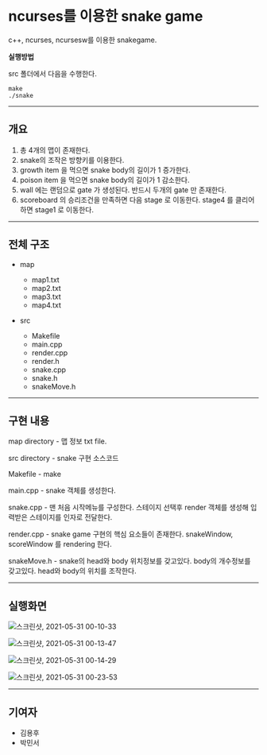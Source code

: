 # ncurses를 이용한 snake game

c++, ncurses, ncursesw를 이용한 snakegame.

**실행방법**

src 폴더에서 다음을 수행한다.

    make
    ./snake

----------------

## 개요

1. 총 4개의 맵이 존재한다.
2. snake의 조작은 방향키를 이용한다.
3. growth item 을 먹으면 snake body의 길이가 1 증가한다.
4. poison item 을 먹으면 snake body의 길이가 1 감소한다.
5. wall 에는 랜덤으로 gate 가 생성된다. 반드시 두개의 gate 만 존재한다.
6. scoreboard 의 승리조건을 만족하면 다음 stage 로 이동한다. stage4 를 클리어 하면 stage1 로 이동한다.


-------------------

## 전체 구조

* map
    - map1.txt
    - map2.txt
    - map3.txt
    - map4.txt

* src
    - Makefile
    - main.cpp
    - render.cpp
    - render.h
    - snake.cpp
    - snake.h
    - snakeMove.h

------------------------

## 구현 내용

map directory -  맵 정보 txt file.

src directory - snake 구현 소스코드

Makefile - make

main.cpp - snake 객체를 생성한다.

snake.cpp - 맨 처음 시작메뉴를 구성한다. 스테이지 선택후 render 객체를 생성해 입력받은 스테이지를 인자로 전달한다.

render.cpp - snake game 구현의 핵심 요소들이 존재한다. snakeWindow, scoreWindow 를 rendering 한다.

snakeMove.h - snake의 head와 body 위치정보를 갖고있다. body의 개수정보를 갖고있다. head와 body의 위치를 조작한다.

-----------------------

## 실행화면


![스크린샷, 2021-05-31 00-10-33](https://user-images.githubusercontent.com/39542757/120109515-b6c39380-c1a4-11eb-8e47-dacd69713b33.png)


![스크린샷, 2021-05-31 00-13-47](https://user-images.githubusercontent.com/39542757/120109613-19b52a80-c1a5-11eb-9e52-dc87a7ad7cc9.png)


![스크린샷, 2021-05-31 00-14-29](https://user-images.githubusercontent.com/39542757/120109625-2fc2eb00-c1a5-11eb-9702-490751efb6ff.png)


![스크린샷, 2021-05-31 00-23-53](https://user-images.githubusercontent.com/39542757/120109937-87ae2180-c1a6-11eb-96ce-81f5dcc6bab1.png)


----------------------

## 기여자

- 김용후
- 박민서


